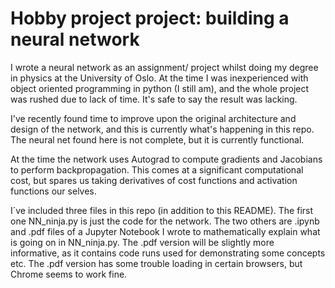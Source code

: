 # Hobby project project: building a neural network 

I wrote a neural network as an assignment/ project whilst doing my degree in physics at the University of Oslo. At the time I was inexperienced with object oriented programming in python (I still am), and the whole project was rushed due to lack of time. It's safe to say the result was lacking.

I've recently found time to improve upon the original architecture and design of the network, and this is currently what's happening in this repo.
The neural net found here is not complete, but it is currently functional.

At the time the network uses Autograd to compute gradients and Jacobians to perform backpropagation. This comes at a significant computational cost, but spares us taking derivatives of cost functions and activation functions our selves. 

I´ve included three files in this repo (in addition to this README). The first one NN_ninja.py is just the code for the network. The two others are .ipynb and .pdf files of a Jupyter Notebook I wrote to mathematically explain what is going on in NN_ninja.py. The .pdf version will be slightly more informative, as it contains code runs used for demonstrating some concepts etc. The .pdf version has some trouble loading in certain browsers, but Chrome seems to work fine.
